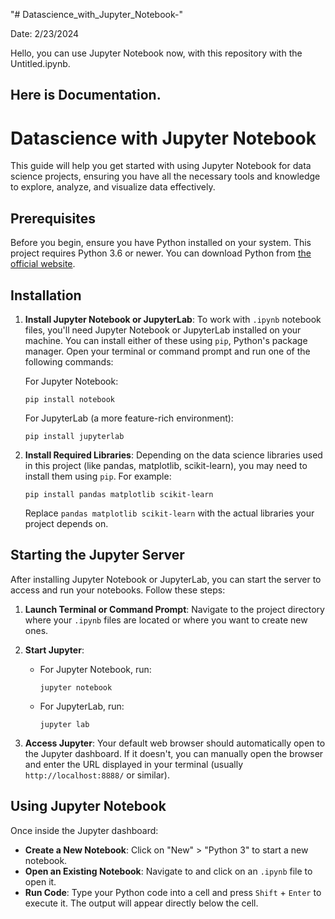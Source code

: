 "# Datascience_with_Jupyter_Notebook-" 

Date: 2/23/2024

Hello, you can use Jupyter Notebook now, with this repository with the Untitled.ipynb.

Here is Documentation.
---

# Datascience with Jupyter Notebook

This guide will help you get started with using Jupyter Notebook for data science projects, ensuring you have all the necessary tools and knowledge to explore, analyze, and visualize data effectively.

## Prerequisites

Before you begin, ensure you have Python installed on your system. This project requires Python 3.6 or newer. You can download Python from [the official website](https://www.python.org/downloads/).

## Installation

1. **Install Jupyter Notebook or JupyterLab**: To work with `.ipynb` notebook files, you'll need Jupyter Notebook or JupyterLab installed on your machine. You can install either of these using `pip`, Python's package manager. Open your terminal or command prompt and run one of the following commands:

    For Jupyter Notebook:
    ```
    pip install notebook
    ```

    For JupyterLab (a more feature-rich environment):
    ```
    pip install jupyterlab
    ```

2. **Install Required Libraries**: Depending on the data science libraries used in this project (like pandas, matplotlib, scikit-learn), you may need to install them using `pip`. For example:
    ```
    pip install pandas matplotlib scikit-learn
    ```

    Replace `pandas matplotlib scikit-learn` with the actual libraries your project depends on.

## Starting the Jupyter Server

After installing Jupyter Notebook or JupyterLab, you can start the server to access and run your notebooks. Follow these steps:

1. **Launch Terminal or Command Prompt**: Navigate to the project directory where your `.ipynb` files are located or where you want to create new ones.

2. **Start Jupyter**:
    - For Jupyter Notebook, run:
        ```
        jupyter notebook
        ```
    - For JupyterLab, run:
        ```
        jupyter lab
        ```
    
3. **Access Jupyter**: Your default web browser should automatically open to the Jupyter dashboard. If it doesn't, you can manually open the browser and enter the URL displayed in your terminal (usually `http://localhost:8888/` or similar).

## Using Jupyter Notebook

Once inside the Jupyter dashboard:

- **Create a New Notebook**: Click on "New" > "Python 3" to start a new notebook.
- **Open an Existing Notebook**: Navigate to and click on an `.ipynb` file to open it.
- **Run Code**: Type your Python code into a cell and press `Shift` + `Enter` to execute it. The output will appear directly below the cell.
